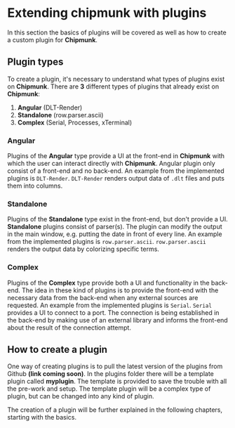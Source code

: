 # Extending chipmunk with plugins
In this section the basics of plugins will be covered as well as how to create a custom plugin for **Chipmunk**.

## Plugin types
To create a plugin, it's necessary to understand what types of plugins exist on **Chipmunk**. There are **3** different types of plugins that already exist on **Chipmunk**:

1. **Angular**      (DLT-Render)
2. **Standalone**   (row.parser.ascii)
3. **Complex**      (Serial, Processes, xTerminal)

### Angular
Plugins of the **Angular** type provide a UI at the front-end in **Chipmunk** with which the user can interact directly with **Chipmunk**. Angular plugin only consist of a front-end and no back-end.
An example from the implemented plugins is `DLT-Render`. `DLT-Render` renders output data of `.dlt` files and puts them into columns.

### Standalone
Plugins of the **Standalone** type exist in the front-end, but don't provide a UI. **Standalone** plugins consist of parser(s). The plugin can modify the output in the main window, e.g. putting the date in front of every line.
An example from the implemented plugins is `row.parser.ascii`. `row.parser.ascii` renders the output data by colorizing specific terms.

### Complex
Plugins of the **Complex** type provide both a UI and functionality in the back-end. The idea in these kind of plugins is to provide the front-end with the necessary data from the back-end when any external sources are requested.
An example from the implemented plugins is `Serial`. `Serial` provides a UI to connect to a port. The connection is being established in the back-end by making use of an external library and informs the front-end about the result of the connection attempt.

## How to create a plugin
One way of creating plugins is to pull the latest version of the plugins from Github **(link coming soon)**. In the plugins folder there will be a template plugin called **myplugin**. The template is provided to save the trouble with all the pre-work and setup. The template plugin will be a complex type of plugin, but can be changed into any kind of plugin.

The creation of a plugin will be further explained in the following chapters, starting with the basics. 
